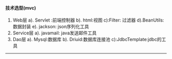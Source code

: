 
#### 技术选型(mvc)
1. 	Web层
		a). Servlet :前端控制器
		b). html:视图
		c):Filter: 过滤器
		d).BeanUtils: 数据封装
		e). jackson: json序列化工具
2. Service层
		a). javamail: java发送邮件工具
3. Dao层
		a). Mysql:数据库
		b). Driuid:数据库连接池
		c):JdbcTemplate:jdbc的工具
---